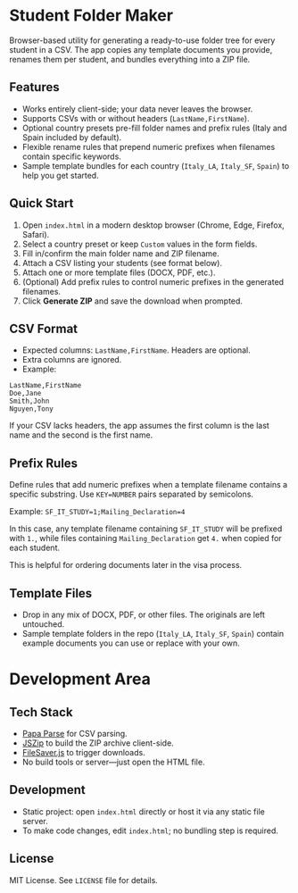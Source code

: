 # Student Folder Maker

Browser-based utility for generating a ready-to-use folder tree for every student in a CSV. The app copies any template documents you provide, renames them per student, and bundles everything into a ZIP file.

## Features
- Works entirely client-side; your data never leaves the browser.
- Supports CSVs with or without headers (`LastName,FirstName`).
- Optional country presets pre-fill folder names and prefix rules (Italy and Spain included by default).
- Flexible rename rules that prepend numeric prefixes when filenames contain specific keywords.
- Sample template bundles for each country (`Italy_LA`, `Italy_SF`, `Spain`) to help you get started.

## Quick Start
1. Open `index.html` in a modern desktop browser (Chrome, Edge, Firefox, Safari).
2. Select a country preset or keep `Custom` values in the form fields.
3. Fill in/confirm the main folder name and ZIP filename.
4. Attach a CSV listing your students (see format below).
5. Attach one or more template files (DOCX, PDF, etc.).
6. (Optional) Add prefix rules to control numeric prefixes in the generated filenames.
7. Click **Generate ZIP** and save the download when prompted.

## CSV Format
- Expected columns: `LastName,FirstName`. Headers are optional.
- Extra columns are ignored.
- Example:

```csv
LastName,FirstName
Doe,Jane
Smith,John
Nguyen,Tony
```

If your CSV lacks headers, the app assumes the first column is the last name and the second is the first name.

## Prefix Rules
Define rules that add numeric prefixes when a template filename contains a specific substring. Use `KEY=NUMBER` pairs separated by semicolons.

Example: `SF_IT_STUDY=1;Mailing_Declaration=4`

In this case, any template filename containing `SF_IT_STUDY` will be prefixed with `1.`, while files containing `Mailing_Declaration` get `4.` when copied for each student.

This is helpful for ordering documents later in the visa process.

## Template Files
- Drop in any mix of DOCX, PDF, or other files. The originals are left untouched.
- Sample template folders in the repo (`Italy_LA`, `Italy_SF`, `Spain`) contain example documents you can use or replace with your own.

# Development Area
## Tech Stack
- [Papa Parse](https://www.papaparse.com/) for CSV parsing.
- [JSZip](https://stuk.github.io/jszip/) to build the ZIP archive client-side.
- [FileSaver.js](https://github.com/eligrey/FileSaver.js/) to trigger downloads.
- No build tools or server—just open the HTML file.

## Development
- Static project: open `index.html` directly or host it via any static file server.
- To make code changes, edit `index.html`; no bundling step is required.

## License
MIT License. See `LICENSE` file for details.
